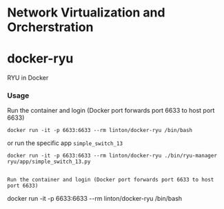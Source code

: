 # Network Virtualization and Orcherstration
# docker-ryu

RYU in Docker

### Usage

Run the container and login (Docker port forwards port 6633 to host port 6633)
```
docker run -it -p 6633:6633 --rm linton/docker-ryu /bin/bash
```

or run the specific app `simple_switch_13`
```
docker run -it -p 6633:6633 --rm linton/docker-ryu ./bin/ryu-manager ryu/app/simple_switch_13.py


Run the container and login (Docker port forwards port 6633 to host port 6633)
```
docker run -it -p 6633:6633 --rm linton/docker-ryu /bin/bash
